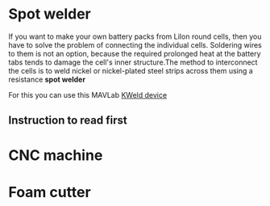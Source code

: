 # Spot welder

If you want to make your own battery packs from LiIon round cells, then you have to solve the problem of connecting the individual cells. Soldering wires to them is not an option, because the required prolonged heat at the battery tabs tends to damage the cell's inner structure.The method to interconnect the cells is to weld nickel or nickel-plated steel strips across them using a resistance **spot welder**

For this you can use this  MAVLab [KWeld device](https://www.keenlab.de/index.php/portfolio-item/kweld/)

## Instruction to read first

# CNC machine

# Foam cutter